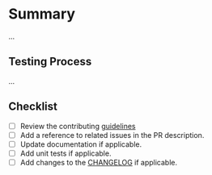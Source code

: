 # Summary

...

## Testing Process

...

## Checklist

- [ ] Review the contributing [guidelines](./../CONTRIBUTING.md)
- [ ] Add a reference to related issues in the PR description.
- [ ] Update documentation if applicable.
- [ ] Add unit tests if applicable.
- [ ] Add changes to the [CHANGELOG](./../CHANGELOG.md) if applicable.
